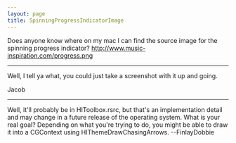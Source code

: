 ```yaml
---
layout: page
title: SpinningProgressIndicatorImage
---
```


Does anyone know where on my mac I can find the source image for the spinning progress indicator?
http://www.music-inspiration.com/progress.png

----

Well, I tell ya what, you could just take a screenshot with it up and going.

Jacob

----

Well, it'll probably be in HIToolbox.rsrc, but that's an implementation detail and may change in a future release of the operating system. What is your real goal? Depending on what you're trying to do, you might be able to draw it into a CGContext using HIThemeDrawChasingArrows. --FinlayDobbie

